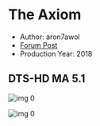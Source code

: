 # The Axiom

* Author: aron7awol
* [Forum Post](https://www.avsforum.com/threads/bass-eq-for-filtered-movies.2995212/post-58574578)
* Production Year: 2018

## DTS-HD MA 5.1

![img 0](https://i.imgur.com/0YTWptP.jpg)

![img 0](https://i.imgur.com/HlCCfAG.png)

